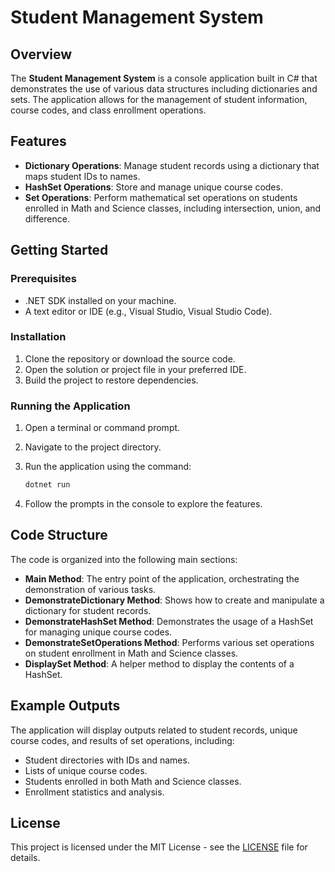 
# Student Management System

## Overview

The **Student Management System** is a console application built in C# that demonstrates the use of various data structures including dictionaries and sets. The application allows for the management of student information, course codes, and class enrollment operations.

## Features

- **Dictionary Operations**: Manage student records using a dictionary that maps student IDs to names.
- **HashSet Operations**: Store and manage unique course codes.
- **Set Operations**: Perform mathematical set operations on students enrolled in Math and Science classes, including intersection, union, and difference.

## Getting Started

### Prerequisites

- .NET SDK installed on your machine.
- A text editor or IDE (e.g., Visual Studio, Visual Studio Code).

### Installation

1. Clone the repository or download the source code.
2. Open the solution or project file in your preferred IDE.
3. Build the project to restore dependencies.

### Running the Application

1. Open a terminal or command prompt.
2. Navigate to the project directory.
3. Run the application using the command:

   ```bash
   dotnet run
   ```

4. Follow the prompts in the console to explore the features.

## Code Structure

The code is organized into the following main sections:

- **Main Method**: The entry point of the application, orchestrating the demonstration of various tasks.
- **DemonstrateDictionary Method**: Shows how to create and manipulate a dictionary for student records.
- **DemonstrateHashSet Method**: Demonstrates the usage of a HashSet for managing unique course codes.
- **DemonstrateSetOperations Method**: Performs various set operations on student enrollment in Math and Science classes.
- **DisplaySet Method**: A helper method to display the contents of a HashSet.

## Example Outputs

The application will display outputs related to student records, unique course codes, and results of set operations, including:

- Student directories with IDs and names.
- Lists of unique course codes.
- Students enrolled in both Math and Science classes.
- Enrollment statistics and analysis.

## License

This project is licensed under the MIT License - see the [LICENSE](LICENSE) file for details.
